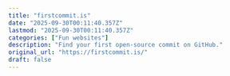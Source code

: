 ```yaml
---
title: "firstcommit.is"
date: "2025-09-30T00:11:40.357Z"
lastmod: "2025-09-30T00:11:40.357Z"
categories: ["Fun websites"]
description: "Find your first open-source commit on GitHub."
original_url: "https://firstcommit.is/"
draft: false
---
```

